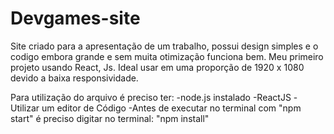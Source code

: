 # Devgames-site
Site criado para a apresentação de um trabalho, possui design simples e o codigo embora grande e sem muita otimização funciona bem. Meu primeiro projeto usando React, Js. Ideal usar em uma proporção de 1920 x 1080 devido a baixa responsividade.

Para utilização do arquivo é preciso ter:
-node.js instalado
-ReactJS
-Utilizar um editor de Código
-Antes de executar no terminal com "npm start" é preciso digitar no terminal: "npm install"
